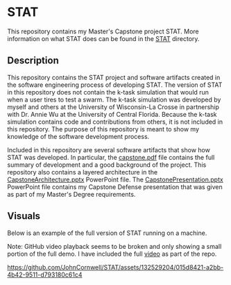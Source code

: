 # STAT

This repository contains my Master's Capstone project STAT. More information on what STAT does can be found in the [STAT](https://github.com/JohnCornwell/STAT) directory.

## Description

This repository contains the STAT project and software artifacts created in the software engineering process of developing STAT. The version of STAT in this repository does not contain the k-task simulation that would run when a user tires to test a swarm. The k-task simulation was developed by myself and others at the University of Wisconsin-La Crosse in partnership with Dr. Annie Wu at the University of Central Florida. Because the k-task simulation contains code and contributions from others, it is not included in this repository. The purpose of this repository is meant to show my knowledge of the software development process.

Included in this repository are several software artifacts that show how STAT was developed. In particular, the [capstone.pdf](https://github.com/JohnCornwell/STAT/blob/main/capstone.pdf) file contains the full summary of development and a good background of the project. This repository also contains a layered architecture in the [CapstoneArchitecture.pptx](https://github.com/JohnCornwell/STAT/blob/main/CapstoneArchitecture.pptx) PowerPoint file. The [CapstonePresentation.pptx](https://github.com/JohnCornwell/STAT/blob/main/CapstonePresentation.pptx) PowerPoint file contains my Capstone Defense presentation that was given as part of my Master's Degree requirements.

## Visuals

Below is an example of the full version of STAT running on a machine.

Note: GitHub video playback seems to be broken and only showing a small portion of the full demo. I have included the full [video](https://github.com/JohnCornwell/STAT/blob/main/STAT_Demo.mp4) as part of the repo.



https://github.com/JohnCornwell/STAT/assets/132529204/015d8421-a2bb-4b42-9511-d793180c61c4

